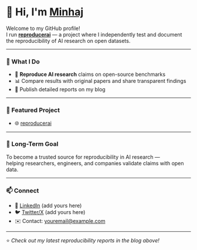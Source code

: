 # 👋 Hi, I'm **[Minhaj](https://reproducerai.github.io/ai-repro-blog/)**  

Welcome to my GitHub profile!  
I run **[reproducerai](https://reproducerai.github.io/ai-repro-blog/)** — a project where I independently test and document the reproducibility of AI research on open datasets.  

---

### 🔬 What I Do
- 🧪 **Reproduce AI research** claims on open-source benchmarks  
- 📊 Compare results with original papers and share transparent findings  
- 📝 Publish detailed reports on my blog  

---

### 📂 Featured Project
- 🌐 [reproducerai](https://reproducerai.github.io/ai-repro-blog/)  

---

### 🌱 Long-Term Goal
To become a trusted source for reproducibility in AI research —  
helping researchers, engineers, and companies validate claims with open data.

---

### 📫 Connect
- 💼 [LinkedIn](https://www.linkedin.com/) (add yours here)  
- 🐦 [Twitter/X](https://twitter.com/) (add yours here)  
- ✉️ Contact: youremail@example.com  

---
⭐️ *Check out my latest reproducibility reports in the blog above!*
